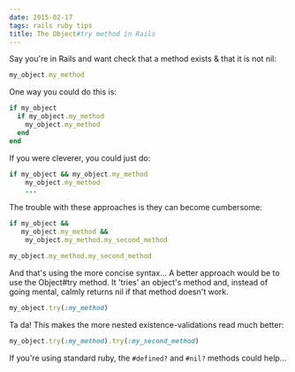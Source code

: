 ```yaml
---
date: 2015-02-17
tags: rails ruby tips
title: The Object#try method in Rails
---
```


Say you're in Rails and want check that a method exists & that it is not nil:

```ruby
my_object.my_method
```

One way you could do this is:

```ruby
if my_object
  if my_object.my_method
    my_object.my_method
  end
end
```

If you were cleverer, you could just do:

```ruby
if my_object && my_object.my_method
    my_object.my_method
    ...
```

The trouble with these approaches is they can become cumbersome:

```ruby
if my_object &&
   my_object.my_method &&
    my_object.my_method.my_second_method

my_object.my_method.my_second_method
```

And that's using the more concise syntax...
A better approach would be to use the Object#try method.
It 'tries' an object's method and, instead of going mental,
calmly returns nil if that method doesn't work.

```ruby
my_object.try(:my_method)
```

Ta da!
This makes the more nested existence-validations read much better:

```ruby
my_object.try(:my_method).try(:my_second_method)
```

If you're using standard ruby, the `#defined?` and `#nil?` methods could help...
